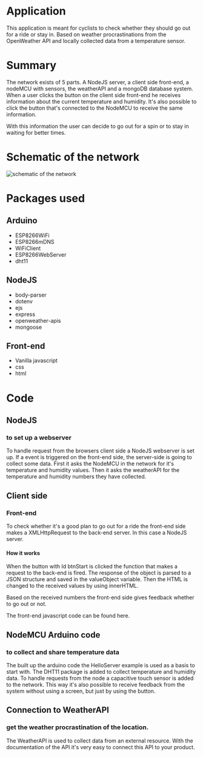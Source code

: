# Application

This application is meant for cyclists to check whether they should go out for a ride or stay in. Based on weather procrastinations from the OpenWeather API and locally collected data from a temperature sensor.

# Summary

The network exists of 5 parts. A NodeJS server, a client side front-end, a nodeMCU with sensors, the weatherAPI and a mongoDB database system. When a user clicks the button on the client side front-end he receives information about the current temperature and humidity. It's also possible to click the button that's connected to the NodeMCU to receive the same information.  

With this information the user can decide to go out for a spin or to stay in waiting for better times.

# Schematic of the network

![schematic of the network]("https://github.com/jelub2/application/blob/version-AJAX/docs_assets/Tekengebied%201.png?raw=true")

# Packages used
## Arduino
+ ESP8266WiFi
+ ESP8266mDNS
+ WiFiClient
+ ESP8266WebServer
+ dht11

## NodeJS
+ body-parser
+ dotenv
+ ejs
+ express
+ openweather-apis
+ mongoose

## Front-end
+ Vanilla javascript
+ css
+ html

# Code
## NodeJS

### to set up a webserver  

To handle request from the browsers client side a NodeJS webserver is set up. If a event is triggered on the front-end side, the server-side is going to collect some data. First it asks the NodeMCU in the network for it's temperature and humidity values. Then it asks the weatherAPI for the temperature and humidity numbers they have collected.

## Client side

### Front-end

To check whether it's a good plan to go out for a ride the front-end side makes a XMLHttpRequest to the back-end server. In this case a NodeJS server.

#### How it works
When the button with Id btnStart is clicked the function that makes a request to the back-end is fired.
The response of the object is parsed to a JSON structure and saved in the valueObject variable.
Then the HTML is changed to the received values by using innerHTML.

Based on the received numbers the front-end side gives feedback whether to go out or not.

The front-end javascript code can be found here.

## NodeMCU Arduino code

### to collect and share temperature data  

The built up the arduino code the HelloServer example is used as a basis to start with. The DHT11 package is added to collect temperature and humidity data. To handle requests from the node a capacitive touch sensor is added to the network. This way it's also possible to receive feedback from the system without using a screen, but just by using the button.

## Connection to WeatherAPI

### get the weather procrastination of the location.  

The WeatherAPI is used to collect data from an external resource. With the documentation of the API it's very easy to connect this API to your product.
